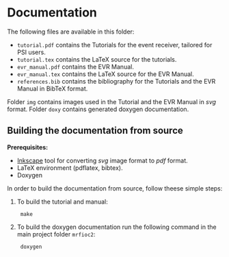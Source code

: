 # Documentation
The following files are available in this folder:

* `tutorial.pdf` contains the Tutorials for the event receiver, tailored for PSI users.
* `tutorial.tex` contains the LaTeX source for the tutorials.
* `evr_manual.pdf` contains the EVR Manual.
* `evr_manual.tex` contains the LaTeX source for the EVR Manual.
* `references.bib` contains the bibliography for the Tutorials and the EVR Manual in BibTeX format.

Folder `img` contains images used in the Tutorial and the EVR Manual in _svg_ format. 
Folder `doxy` contains generated doxygen documentation.

## Building the documentation from source
__Prerequisites:__

* [Inkscape](https://inkscape.org/en/) tool for converting _svg_ image format to _pdf_ format.
* LaTeX environment (pdflatex, bibtex).
* Doxygen

In order to build the documentation from source, follow theese simple steps:

1. To build the tutorial and manual:

        make

2. To build the doxygen documentation run the following command in the main project folder `mrfioc2`:

		doxygen

